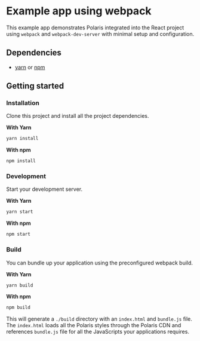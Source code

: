 # Example app using webpack
This example app demonstrates Polaris integrated into the React project using `webpack` and `webpack-dev-server` with minimal setup and configuration.

## Dependencies
- [yarn](https://github.com/yarnpkg/yarn/) or [npm](https://www.npmjs.com/)

## Getting started
### Installation

Clone this project and install all the project dependencies.

**With Yarn**

```bash
yarn install
```

**With npm**

```bash
npm install
```

### Development
Start your development server.

**With Yarn**

```bash
yarn start
```

**With npm**

```bash
npm start
```

### Build
You can bundle up your application using the preconfigured webpack build.

**With Yarn**

```bash
yarn build
```

**With npm**

```bash
npm build
```

This will generate a `./build` directory with an `index.html` and `bundle.js` file. The `index.html` loads all the Polaris styles through the Polaris CDN and references `bundle.js` file for all the JavaScripts your applications requires.

